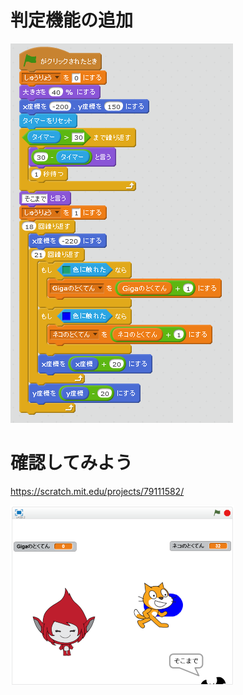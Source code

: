 # 判定機能の追加


![](d_001b.png)

# 確認してみよう

https://scratch.mit.edu/projects/79111582/

![](d_002a.png)

